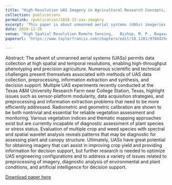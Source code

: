 ```yaml
---
title: "High-Resolution UAS Imagery in Agricultural Research Concepts, Issues, and Research Directions"
collection: publications
permalink: /publication/2018-12-uas-imagery 
excerpt: 'This paper is about unmanned aerial systems (UASs) imageries and the related applications.'
date: 2018-12-26
venue: 'High Spatial Resolution Remote Sensing,   Bishop, M. P., Bagavathiannan, M. V., Cope, D. A., Huo, D., Murray, S. C., Olsenholler, J. A., Rooney, W. L., Thomasson, J. A., Valasek, J., Young, B. W., Filippi, A. M., Hays, D. B., Malambo, L., Popescu, S., Rajan, N., Singh, V., McCutchen, B., Avant, B., & Vidrine, M.'
paperurl: 'https://www.taylorfrancis.com/chapters/edit/10.1201/9780429470196-1/high-resolution-uas-imagery-agricultural-research-concepts-issues-research-directions-michael-bishop-muthukumar-bagavathiannan-dale-cope-da-huo-seth-murray-jeffrey-olsenholler-william-rooney-alex-thomasson-john-valasek-brennan-young-anthony-filippi-dirk-hays-lonesome-malambo-sorin-popescu-nithya-rajan-vijay-singh-bill-mccutchen-bob-avant-misty-vidrine'

---
```

Abstract: The advent of unmanned aerial systems (UASs) permits data collection at high spatial and temporal resolutions, enabling high-throughput phenotyping and precision agriculture. Numerous scientific and technical challenges present themselves associated with methods of UAS data collection, preprocessing, information extraction and synthesis, and decision support. Multiple UAS experiments recently conducted at the Texas A&M University Research Farm near College Station, Texas, highlight issues such as sensor-platform modularity, data acquisition strategies, and preprocessing and information extraction problems that need to be more efficiently addressed. Radiometric and geometric calibration are shown to be both nontrivial and essential for reliable vegetation assessment and monitoring. Various vegetation indices and thematic mapping approaches exist but are currently incapable of diagnostic assessment of plant species or stress status. Evaluation of multiple crop and weed species with spectral and spatial wavelet analysis reveals patterns that may be diagnostic for assessing plant and canopy structure. Ultimately, UASs have great potential for obtaining imagery that can assist in improving crop yield and providing information for decision support, but further research is needed to optimize UAS engineering configurations and to address a variety of issues related to preprocessing of imagery, diagnostic analysis of environmental and plant conditions, and artificial intelligence for decision support.

[Download paper here](https://www.taylorfrancis.com/chapters/edit/10.1201/9780429470196-1/high-resolution-uas-imagery-agricultural-research-concepts-issues-research-directions-michael-bishop-muthukumar-bagavathiannan-dale-cope-da-huo-seth-murray-jeffrey-olsenholler-william-rooney-alex-thomasson-john-valasek-brennan-young-anthony-filippi-dirk-hays-lonesome-malambo-sorin-popescu-nithya-rajan-vijay-singh-bill-mccutchen-bob-avant-misty-vidrine)
